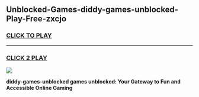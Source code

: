 
## Unblocked-Games-diddy-games-unblocked-Play-Free-zxcjo
<h3>
<a href="https://premium76.site?title=diddy-games-unblocked&ref=10A">CLICK TO PLAY</a></h3>
<hr>

<h3>
<a href="https://premium76.site?title=diddy-games-unblocked&ref=10A">CLICK 2 PLAY</a>
  
</h3>

<a href="https://premium76.site?title=diddy-games-unblocked&ref=10A"><img src="https://clearcache.store/games.png"></a>


**diddy-games-unblocked games unblocked: Your Gateway to Fun and Accessible Online Gaming**
